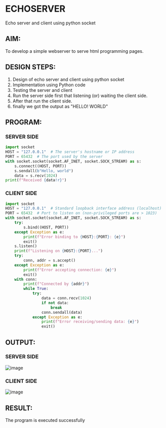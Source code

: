 # ECHOSERVER 
Echo server and client using python socket

## AIM:

To develop a simple webserver to serve html programming pages.

## DESIGN STEPS:

1) Design of echo server and client using python socket
2) Implementation using Python code
3) Testing the server and client
4) Run the server side first that listening (or) waiting the client side.
5) After that run the client side.
6) finally we got the output as "HELLO! WORLD" 

## PROGRAM:

### SERVER SIDE
```python
import socket
HOST = "127.0.0.1"  # The server's hostname or IP address
PORT = 65432  # The port used by the server
with socket.socket(socket.AF_INET, socket.SOCK_STREAM) as s:
    s.connect((HOST, PORT))
    s.sendall(b"Hello, world")
    data = s.recv(1024)
print(f"Received {data!r}")
```


### CLIENT SIDE 
```python
import socket
HOST = "127.0.0.1"  # Standard loopback interface address (localhost)
PORT = 65432  # Port to listen on (non-privileged ports are > 1023)
with socket.socket(socket.AF_INET, socket.SOCK_STREAM) as s:
    try:
        s.bind((HOST, PORT))
    except Exception as e:
        print(f"Error binding to {HOST}:{PORT}: {e}")
        exit()
    s.listen()
    print(f"Listening on {HOST}:{PORT}...")
    try:
        conn, addr = s.accept()
    except Exception as e:
        print(f"Error accepting connection: {e}")
        exit()
    with conn:
        print(f"Connected by {addr}")
        while True:
            try:
                data = conn.recv(1024)
                if not data:
                    break
                conn.sendall(data)
            except Exception as e:
                print(f"Error receiving/sending data: {e}")
                exit()

```
## OUTPUT:

### SERVER SIDE 

![image](https://github.com/Aashima02/Echoserver/assets/93427086/98afebaf-7746-49e6-942a-7035cc0dfe59)


### CLIENT SIDE 
![image](https://github.com/Aashima02/Echoserver/assets/93427086/cf66589d-d2b9-49d6-9463-e8ce1834bd87)






## RESULT:
The program is executed successfully
